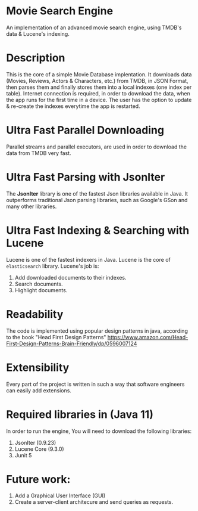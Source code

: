 # Movie Search Engine
An implementation of an advanced movie search engine, using TMDB's data &amp; Lucene's indexing.

# Description
This is the core of a simple Movie Database implentation. It downloads data (Movies, Reviews, Actors & Characters, etc.) from TMDB, in JSON Format, then parses them
and finally stores them into a local indexes (one index per table). Internet connection is required, in order to download the data, when the app runs for the first time in a device. The user has the option to update & re-create the indexes everytime the app is restarted.

# Ultra Fast Parallel Downloading
Parallel streams and parallel executors, are used in order to download the data from TMDB very fast.

# Ultra Fast Parsing with JsonIter
The **JsonIter** library is one of the fastest Json libraries available in Java. It outperforms traditional Json parsing libraries, such as Google's GSon and many other libraries.

# Ultra Fast Indexing & Searching with Lucene
Lucene is one of the fastest indexers in Java. Lucene is the core of `elasticsearch` library. Lucene's job is:
1. Add downloaded documents to their indexes.
2. Search documents.
3. Highlight documents.

# Readability
The code is implemented using popular design patterns in java, according to the book "Head First Design Patterns"
https://www.amazon.com/Head-First-Design-Patterns-Brain-Friendly/dp/0596007124

# Extensibility
Every part of the project is written in such a way that software engineers can easily add extensions.

# Required libraries in (Java 11)
In order to run the engine, You will need to download the following libraries:
1. JsonIter (0.9.23)
2. Lucene Core (9.3.0)
3. Junit 5

# Future work:
1. Add a Graphical User Interface (GUI)
2. Create a server-client architecure and send queries as requests.
